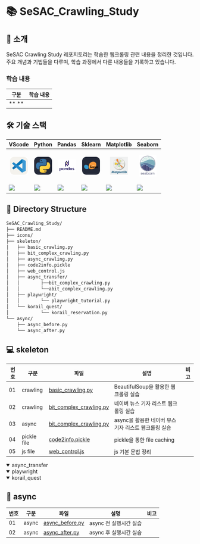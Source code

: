 # 📚 SeSAC_Crawling_Study

## 📖 소개

SeSAC Crawling Study 레포지토리는 학습한 웹크롤링 관련 내용을 정리한 것입니다. 주요 개념과 기법들을 다루며, 학습 과정에서 다룬 내용들을 기록하고 있습니다.

### 학습 내용

|구분|학습 내용|
|--|--|
|** **||

## 🛠️ 기술 스택

|<center>VScode</center>|<center>Python</center>|<center>Pandas</center>|<center>Sklearn</center>|<center>Matplotlib</center>|<center>Seaborn</center>|
|--|--|--|--|--|--|
|<p align="center"><img alt="vscode" src="./icons/VSCode-Light.svg" width="48"></p>|<p align="center"><img alt="html" src="./icons/Python-Dark.svg" width="48"></p>|<p align="center"><img alt="html" src="./icons/Pandas.png" width="48"></p>|<p align="center"><img alt="html" src="./icons/ScikitLearn-Dark.svg" width="48"></p>|<p align="center"><img alt="html" src="./icons/matplotlib.png" width="48"></p>|<p align="center"><img alt="html" src="./icons/Seaborn.jpg" width="48"></p>|
|<img src="https://img.shields.io/badge/visual studio code-007ACC?style=for-the-badge&logo=visualstudiocode&logoColor=white">|<img src="https://img.shields.io/badge/Python-3776AB?style=for-the-badge&logo=python&logoColor=white">|<img src="https://img.shields.io/badge/pandas-%23150458.svg?style=for-the-badge&logo=pandas&logoColor=white">|<img src="https://img.shields.io/badge/scikit--learn-%23F7931E.svg?style=for-the-badge&logo=scikit-learn&logoColor=white">|<img src="https://img.shields.io/badge/Matplotlib-%23ffffff.svg?style=for-the-badge&logo=Matplotlib&logoColor=black">|<img src="https://img.shields.io/badge/Seaborn-%237fb3d5.svg?style=for-the-badge&logo=Seaborn&logoColor=black">|


## 📂 Directory Structure

```plaintext
SeSAC_Crawling_Study/
├── README.md 
├── icons/
├── skeleton/
│   ├── basic_crawling.py
│   ├── bit_complex_crawling.py
│   ├── async_crawling.py
│   ├── code2info.pickle
│   ├── web_control.js
│   ├── async_transfer/
│   │        ├──bit_complex_crawling.py
│   │        └──abit_complex_crawling.py
│   ├── playwright/
│   │        └── playwright_tutorial.py
│   └── korail_quest/
│            └── korail_reservation.py
└── async/
    ├── async_before.py  
    └── async_after.py
```

## 💻 skeleton
|번호|구분|파일|설명|비고|
|--|--|--|--|--|
|01|crawling|[basic_crawling.py](./skeleton/basic_crawling.py)|BeautifulSoup을 활용한 웹크롤링 실습||
|02|crawling|[bit_complex_crawling.py](./skeleton/bit_complex_crawling.py)|네이버 뉴스 기자 리스트 웹크롤링 실습||
|03|async|[bit_complex_crawling.py](./skeleton/bit_complex_crawling.py)|async을 활용한 네이버 뷰스 기자 리스트 웹크롤링 실습||
|04|pickle file|[code2info.pickle](./skeleton/code2info.pickle)|pickle을 통한 file caching||
|05|js file|[web_control.js](./skeleton/web_control.js)|js 기본 문법 정리||

<details open>
<summary> async_transfer </summary
|번호|구분|파일|설명|비고|
|--|--|--|--|--|
|01|async|[bit_complex_crawling.py](./skeleton/async_transfer/bit_complex_crawling.py)|네이버 뉴스 기자 리스트 웹크롤링 실습 비동기 전||
|02|async|[abit_complex_crawling.py](./skeleton/async_transfer/abit_complex_crawling.py)|네이버 뉴스 기자 리스트 웹크롤링 실습 비동기 후||

</details>

<details open>
<summary> playwright </summary
|번호|구분|파일|설명|비고|
|--|--|--|--|--|
|01|playwright|[playwright_tutorial.py](./skeleton/playwright/playwright_tutorial.py)|playwright 학습||

</details>

<details open>
<summary> korail_quest </summary
|번호|구분|파일|설명|비고|
|--|--|--|--|--|
|01|실습|[korail_reservation.py](./skeleton/korail_quest/korail_reservation.py)|korail 기차표 예매 실습||

</details>

## 📝 async
|번호|구분|파일|설명|비고|
|--|--|--|--|--|
|01|async|[async_before.py](./async/async_before.py)|async 전 실행시간 실습||
|02|async|[async_after.py](./async/async_after.py)|async 후 실행시간 실습||
